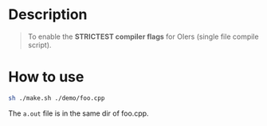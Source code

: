 # Description

> To enable the **STRICTEST compiler flags** for OIers (single file compile script).

# How to use

```bash
sh ./make.sh ./demo/foo.cpp
```

The `a.out` file is in the same dir of foo.cpp.

